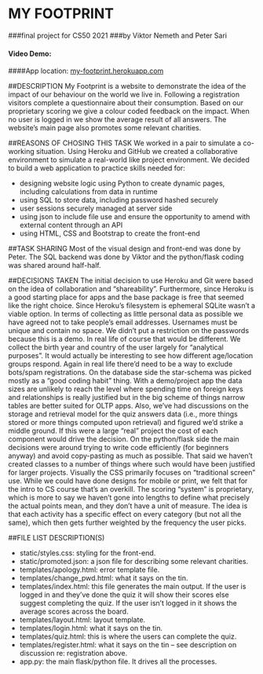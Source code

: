 ﻿# MY FOOTPRINT
###final project for CS50 2021
###by Viktor Nemeth and Peter Sari

#### Video Demo:
<URL HERE>

####App location:
[my-footprint.herokuapp.com](https://my-footprint.herokuapp.com/)

##DESCRIPTION
My Footprint is a website to demonstrate the idea of the impact of our behaviour on the world we live in. Following a registration visitors complete a questionnaire about their consumption. Based on our proprietary scoring we give a colour coded feedback on the impact. When no user is logged in we show the average result of all answers. The website’s main page also promotes some relevant charities.

##REASONS OF CHOSING THIS TASK
We worked in a pair to simulate a co-working situation. Using Heroku and GitHub we created a collaborative environment to simulate a real-world like project environment. We decided to build a web application to practice skills needed for:
- designing website logic using Python to create dynamic pages, including calculations from data in runtime
- using SQL to store data, including password hashed securely
- user sessions securely managed at server side
- using json to include file use and ensure the opportunity to amend with external content through an API
- using HTML, CSS and Bootstrap to create the front-end

##TASK SHARING
Most of the visual design and front-end was done by Peter. The SQL backend was done by Viktor and the python/flask coding was shared around half-half.

##DECISIONS TAKEN
The initial decision to use Heroku and Git were based on the idea of collaboration and “shareability”. Furthermore, since Heroku is a good starting place for apps and the base package is free that seemed like the right choice. Since Heroku’s filesystem is ephemeral SQLite wasn’t a viable option. 
In terms of collecting as little personal data as possible we have agreed not to take people’s email addresses. Usernames must be unique and contain no space. We didn’t put a restriction on the passwords because this is a demo. In real life of course that would be different. We collect the birth year and country of the user largely for “analytical purposes”. It would actually be interesting to see how different age/location groups respond. Again in real life there’d need to be a way to exclude bots/spam registrations. 
On the database side the star-schema was picked mostly as a “good coding habit” thing. With a demo/project app the data sizes are unlikely to reach the level where spending time on foreign keys and relationships is really justified but in the big scheme of things narrow tables are better suited for OLTP apps. Also, we’ve had discussions on the storage and retrieval model for the quiz answers data (i.e., more things stored or more things computed upon retrieval) and figured we’d strike a middle ground. If this were a large “real” project the cost of each component would drive the decision.
On the python/flask side the main decisions were around trying to write code efficiently (for beginners anyway) and avoid copy-pasting as much as possible. That said we haven’t created classes to a number of things where such would have been justified for larger projects. 
Visually the CSS primarily focuses on “traditional screen” use. While we could have done designs for mobile or print, we felt that for the intro to CS course that’s an overkill. 
The scoring “system” is proprietary, which is more to say we haven’t gone into lengths to define what precisely the actual points mean, and they don’t have a unit of measure. The idea is that each activity has a specific effect on every category (but not all the same), which then gets further weighted by the frequency the user picks.

##FILE LIST DESCRIPTION(S)
- static/styles.css: styling for the front-end.
- static/promoted.json: a json file for describing some relevant charities.
- templates/apology.html: error template file.
- templates/change_pwd.html: what it says on the tin.
- templates/index.html: this file generates the main output. If the user is logged in and they’ve done the quiz it will show their scores else suggest completing the quiz. If the user isn’t logged in it shows the average scores across the board.
- templates/layout.html: layout template.
- templates/login.html: what it says on the tin.
- templates/quiz.html: this is where the users can complete the quiz.
- templates/register.html: what it says on the tin – see description on discussion re: registration above.
- app.py: the main flask/python file. It drives all the processes.